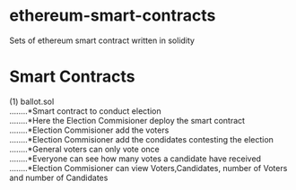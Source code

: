 # ethereum-smart-contracts
Sets of ethereum smart contract written in solidity

# Smart Contracts
 (1) ballot.sol  
........*Smart contract to conduct election  
........*Here the Election Commisioner deploy the smart contract  
........*Election Commisioner add the voters  
........*Election Commisioner add the condidates contesting the election  
........*General voters can only vote once  
........*Everyone can see how many votes a candidate have received  
........*Election Commisioner can view Voters,Candidates, number of Voters and number of Candidates  
